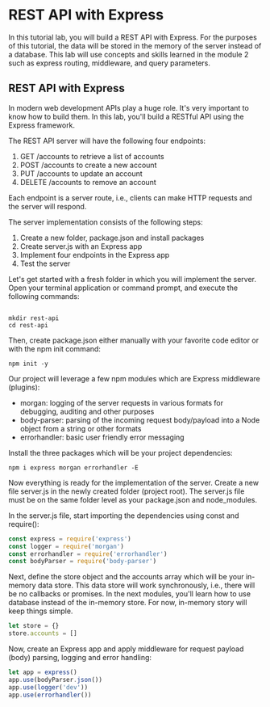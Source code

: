 # REST API with Express

In this tutorial lab, you will build a REST API with Express. For the purposes of this tutorial, the data will be stored in the memory of the server instead of a database. This lab will use concepts and skills learned in the module 2 such as express routing, middleware, and query parameters.

## REST API with Express

In modern web development APIs play a huge role. It's very important to know how to build them. In this lab, you'll build a RESTful API using the Express framework.

The REST API server will have the following four endpoints:

1. GET /accounts to retrieve a list of accounts
2. POST /accounts to create a new account
3. PUT /accounts to update an account
4. DELETE /accounts to remove an account

Each endpoint is a server route, i.e., clients can make HTTP requests and the server will respond.

The server implementation consists of the following steps:

1. Create a new folder, package.json and install packages
2. Create server.js with an Express app
3. Implement four endpoints in the Express app
4. Test the server

Let's get started with a fresh folder in which you will implement the server. Open your terminal application or command prompt, and execute the following commands:

<code>
mkdir rest-api  
cd rest-api
</code>

Then, create package.json either manually with your favorite code editor or with the npm init command:

<code>npm init -y</code>

Our project will leverage a few npm modules which are Express middleware (plugins):


* morgan: logging of the server requests in various formats for debugging, auditing and other purposes
* body-parser: parsing of the incoming request body/payload into a Node object from a string or other formats
* errorhandler: basic user friendly error messaging

Install the three packages which will be your project dependencies:

<code>npm i express morgan errorhandler -E</code>

Now everything is ready for the implementation of the server. Create a new file server.js in the newly created folder (project root). The server.js file must be on the same folder level as your package.json and node_modules.

In the server.js file, start importing the dependencies using const and require():

```JavaScript
const express = require('express') 
const logger = require('morgan')
const errorhandler = require('errorhandler')
const bodyParser = require('body-parser')
```

Next, define the store object and the accounts array which will be your in-memory data store. This data store will work synchronously, i.e., there will be no callbacks or promises. In the next modules, you'll learn how to use database instead of the in-memory store. For now, in-memory story will keep things simple.

```JavaScript
let store = {}
store.accounts = []
```

Now, create an Express app and apply middleware for request payload (body) parsing, logging and error handling:

```JavaScript
let app = express()
app.use(bodyParser.json())
app.use(logger('dev'))
app.use(errorhandler())
```

